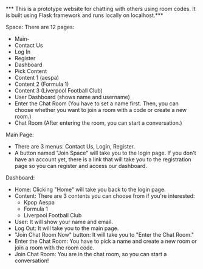 *** This is a prototype website for chatting with others using room codes. It is built using Flask framework and runs locally on localhost.*** 


Space: There are 12 pages:
 - Main-
 - Contact Us
 - Log In
 - Register
 - Dashboard
 - Pick Content
 - Content 1 (aespa)
 - Content 2 (Formula 1)
 - Content 3 (Liverpool Football Club)
 - User Dashboard (shows name and username)
 - Enter the Chat Room (You have to set a name first. Then, you can choose whether you want to join a room with a code or create a new room.)
 - Chat Room (After entering the room, you can start a conversation.)


Main Page:
  - There are 3 menus: Contact Us, Login, Register.
  - A button named "Join Space" will take you to the login page. If you don't have an account yet, there is a link that will take you to the registration page so you can register and access our dashboard.

Dashboard:
  - Home: Clicking "Home" will take you back to the login page.
  - Content: There are 3 contents you can choose from if you're interested:
       - Kpop Aespa
       - Formula 1
       - Liverpool Football Club
  - User: It will show your name and email.
  - Log Out: It will take you to the main page.
  - "Join Chat Room Now" button: It will take you to "Enter the Chat Room."
  - Enter the Chat Room: You have to pick a name and create a new room or join a room with the room code.
  - Join Chat Room: You are in the chat room, so you can start a conversation!


   
